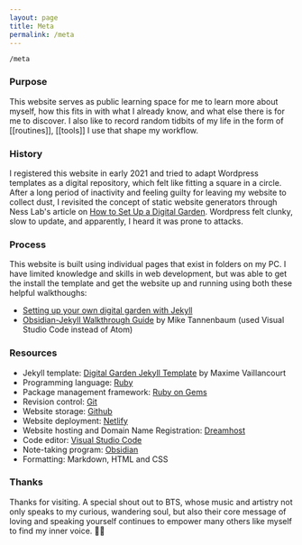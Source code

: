 ```yaml
---
layout: page
title: Meta
permalink: /meta
---
```


`/meta`

### Purpose

This website serves as public learning space for me to learn more about myself, how this fits in with what I already know, and what else there is for me to discover. I also like to record random tidbits of my life in the form of [[routines]], [[tools]] I use that shape my workflow. 

### History

I registered this website in early 2021 and tried to adapt Wordpress templates as a digital repository, which felt like fitting a square in a circle. After a long period of inactivity and feeling guilty for leaving my website to collect dust, I revisited the concept of static website generators through Ness Lab's article on <a href="https://nesslabs.com/digital-garden-set-up">How to Set Up a Digital Garden</a>. Wordpress felt clunky, slow to update, and apparently, I heard it was prone to attacks. 

### Process

This website is built using individual pages that exist in folders on my PC. I have limited knowledge and skills in web development, but was able to get the install the template and get the website up and running using both these helpful walkthoughs: 

- [Setting up your own digital garden with Jekyll](https://maximevaillancourt.com/blog/setting-up-your-own-digital-garden-with-jekyll)
- [Obsidian-Jekyll Walkthrough Guide](https://refinedmind.co/obsidian-jekyll-workflow) by Mike Tannenbaum (used Visual Studio Code instead of Atom)

### Resources

- Jekyll template: [Digital Garden Jekyll Template](https://github.com/maximevaillancourt/digital-garden-jekyll-template) by Maxime Vaillancourt
- Programming language: [Ruby](https://www.ruby-lang.org/en/) 
- Package management framework: [Ruby on Gems](https://rubygems.org/)
- Revision control: [Git](https://git-scm.com/downloads)
- Website storage: [Github](https://github.com/)
- Website deployment: [Netlify](https://www.netlify.com/?utm_medium=paid_search&utm_source=google&utm_campaign=12755510784&utm_term=netlify%20hosting)
- Website hosting and Domain Name Registration: [Dreamhost](https://www.dreamhost.com/)
- Code editor: [Visual Studio Code](https://code.visualstudio.com/) 
- Note-taking program: [Obsidian](https://obsidian.md/)
- Formatting: Markdown, HTML and CSS

### Thanks

Thanks for visiting. A special shout out to BTS, whose music and artistry not only speaks to my curious, wandering soul, but also their core message of loving and speaking yourself continues to empower many others like myself to find my inner voice. 🫰💜

<style>
  .wrapper {
    max-width: 58em;
  }
</style>